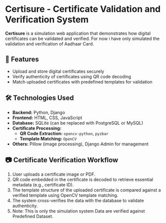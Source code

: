 # Certisure - Certificate Validation and Verification System

**Certisure** is a simulation web application that demonstrates how digital certificates can be validated and verified. For now i have only simulated the validation and verification of Aadhaar Card.

## 🚀 Features

- Upload and store digital certificates securely
- Verify authenticity of certificates using QR code decoding
- Match uploaded certificates with predefined templates for validation

## 🛠 Technologies Used

- **Backend:** Python, Django
- **Frontend:** HTML, CSS, JavaScript
- **Database:** SQLite (can be replaced with PostgreSQL or MySQL)
- **Certificate Processing:** 
  - **QR Code Extraction:** `opencv-python`, `pyzbar`
  - **Template Matching:** `OpenCV`
- **Others:** Pillow (image processing), Django Admin for management

## 📷 Certificate Verification Workflow

1. User uploads a certificate image or PDF.
2. QR code embedded in the certificate is decoded to retrieve essential metadata (e.g., certificate ID).
3. The template structure of the uploaded certificate is compared against a verified template using OpenCV template matching.
4. The system cross-verifies the data with the database to validate authenticity.
5. Note: This is only the simulation system Data are verified against Predefined Dataset.

